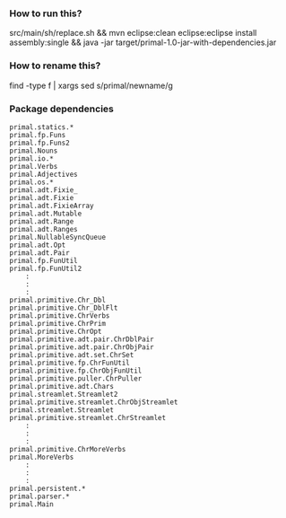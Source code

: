 ### How to run this?
src/main/sh/replace.sh && mvn eclipse:clean eclipse:eclipse install assembly:single && java -jar target/primal-1.0-jar-with-dependencies.jar

### How to rename this?
find -type f | xargs sed s/primal/newname/g

### Package dependencies

```
primal.statics.*
primal.fp.Funs
primal.fp.Funs2
primal.Nouns
primal.io.*
primal.Verbs
primal.Adjectives
primal.os.*
primal.adt.Fixie_
primal.adt.Fixie
primal.adt.FixieArray
primal.adt.Mutable
primal.adt.Range
primal.adt.Ranges
primal.NullableSyncQueue
primal.adt.Opt
primal.adt.Pair
primal.fp.FunUtil
primal.fp.FunUtil2
	:
	:
	:
primal.primitive.Chr_Dbl
primal.primitive.Chr_DblFlt
primal.primitive.ChrVerbs
primal.primitive.ChrPrim
primal.primitive.ChrOpt
primal.primitive.adt.pair.ChrDblPair
primal.primitive.adt.pair.ChrObjPair
primal.primitive.adt.set.ChrSet
primal.primitive.fp.ChrFunUtil
primal.primitive.fp.ChrObjFunUtil
primal.primitive.puller.ChrPuller
primal.primitive.adt.Chars
primal.streamlet.Streamlet2
primal.primitive.streamlet.ChrObjStreamlet
primal.streamlet.Streamlet
primal.primitive.streamlet.ChrStreamlet
	:
	:
	:
primal.primitive.ChrMoreVerbs
primal.MoreVerbs
	:
	:
	:
primal.persistent.*
primal.parser.*
primal.Main
```
